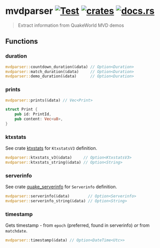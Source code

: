 # mvdparser [![Test](https://github.com/vikpe/mvdparser/actions/workflows/test.yml/badge.svg?branch=main)](https://github.com/vikpe/mvdparser/actions/workflows/test.yml) [![crates](https://img.shields.io/crates/v/mvdparser)](https://crates.io/crates/mvdparser) [![docs.rs](https://img.shields.io/docsrs/mvdparser)](https://docs.rs/mvdparser/)

> Extract information from QuakeWorld MVD demos

## Functions

### duration

```rust
mvdparser::countdown_duration(&data) // Option<Duration>
mvdparser::match_duration(&data)     // Option<Duration>
mvdparser::demo_duration(&data)      // Option<Duration>
```

### prints

```rust
mvdparser::prints(&data) // Vec<Print>

struct Print {
    pub id: PrintId,
    pub content: Vec<u8>,
}
```

### ktxstats

See crate [ktxstats](https://github.com/vikpe/ktxstats) for `KtxstatsV3` definition.

```rust
mvdparser::ktxstats_v3(&data)     // Option<KtxstatsV3>
mvdparser::ktxstats_string(&data) // Option<String>
```

### serverinfo

See crate [quake_serverinfo](https://github.com/vikpe/quake_serverinfo) for `Serverinfo` definition.

```rust
mvdparser::serverinfo(&data)        // Option<Serverinfo>
mvdparser::serverinfo_string(&data) // Option<String>
```

### timestamp

Gets timestamp - from `epoch` (preferred, found in serverinfo) _or_ from `matchdate`.

```rust
mvdparser::timestamp(&data) // Option<DateTime<Utc>>
```
